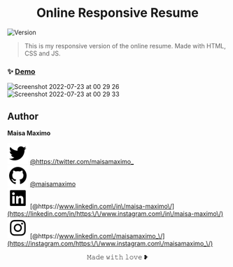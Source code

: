 <h1 align="center">Online Responsive Resume</h1>
<p>
  <img alt="Version" src="https://img.shields.io/badge/version-0.0.1-blue.svg?cacheSeconds=2592000" />
  <a href="https://twitter.com/https:\/\/twitter.com\/maisamaximo\_" target="_blank">
  </a>
</p>

> This is my responsive version of the online resume. Made with HTML, CSS and JS.

### ✨ [Demo](https://maisamaximo.github.io/maisamaximo-cv/)

<img width="1080" alt="Screenshot 2022-07-23 at 00 29 26" src="https://user-images.githubusercontent.com/16991001/180580466-40fda2fe-d2a6-4d3e-8305-6fa6e005a2cc.png">
<img width="1080" alt="Screenshot 2022-07-23 at 00 29 33" src="https://user-images.githubusercontent.com/16991001/180580477-d082e380-b0b6-45c6-b7b2-ff929dc81767.png">

## Author

**Maisa Maximo**

![](/assets/bxl-twitter.svg) [@https:\/\/twitter.com\/maisamaximo\_](https://twitter.com/https:\/\/twitter.com\/maisamaximo\_) </br>
![](/assets/bxl-github.svg) [@maisamaximo](https://github.com/maisamaximo)</br>
![](/assets/bxl-linkedin-square.svg) [@https:\/\/www.linkedin.com\/in\/maisa-maximo\/](https://linkedin.com/in/https:\/\/www.instagram.com\/in\/maisa-maximo\/)</br>
![](/assets/bxl-instagram.svg) [@https:\/\/www.linkedin.com\/maisamaximo_\/](https://instagram.com/https:\/\/www.instagram.com\/maisamaximo_\/)

<p align="center">𝙼𝚊𝚍𝚎 𝚠𝚒𝚝𝚑 𝚕𝚘𝚟𝚎 ❥<p>
